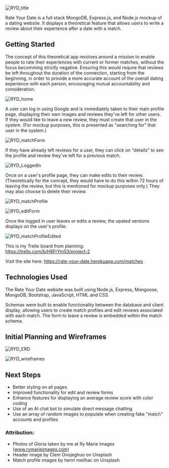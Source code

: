 ![RYD_title](https://images.squarespace-cdn.com/content/v1/5865abc3cd0f680962234f16/1650036172891-ZIWJ8CEDI7FE6OLLA2S3/RYD+logo.png?format=2500w)

Rate Your Date is a full stack MongoDB, Express.js, and Node.js mockup of a dating website. It displays a theoretical feature that allows users to write a review about their experience after a date with a match. 

<!-- Visit the site here: https://rate-your-date.herokuapp.com/matches
 -->
## Getting Started
The concept of this theoretical app revolves around a mission to enable people to rate their experiences with current or former matches, without the focus becomming strictly negative. Ensuring this would require that reviews be left throughout the duration of the connection, starting from the beginning, in order to provide a more accurate account of the overall dating experience with each person, encouraging mutual accountability and consideration.

![RYD_home](https://images.squarespace-cdn.com/content/v1/5865abc3cd0f680962234f16/1650030383107-O4IIOP3VYI4UZKURDIEL/RYD+logged+out+homepage.png?format=2500w)


A user can log in using Google and is immediately taken to their main profile page, displaying their own images and reviews they've left for other users. If they would like to leave a new review, they must create that user in the system. (For mockup purposes, this is presented as "searching for" that user in the system.)


![RYD_matchForm](https://images.squarespace-cdn.com/content/v1/5865abc3cd0f680962234f16/1650030381766-3G1P2M0N3KC1ST25JLSK/RYD+review+a+match+form.png?format=2500w)


If they have already left reviews for a user, they can click on "details" to see the profile and review they've left for a previous match.


![RYD_LoggedIn](https://images.squarespace-cdn.com/content/v1/5865abc3cd0f680962234f16/1650030383370-IPECF71PP5HXNM0Y044F/RYD+logged+in+user+profile.png?format=2500w)


Once on a user's profile page, they can make edits to their review. (Theoretically for the concept, they would have to do this within 72 hours of leaving the review, but this is mentioned for mockup purposes only.) They may also choose to delete their review.


![RYD_matchProfile](https://images.squarespace-cdn.com/content/v1/5865abc3cd0f680962234f16/1650030381818-C4NSSWYN9HULU7EH73R0/RYD+edit+or+delete+a+review+.png?format=2500w)

![RYD_editForm](https://images.squarespace-cdn.com/content/v1/5865abc3cd0f680962234f16/1650030422323-4IJDF8JXJ4M6UTJL4ZGD/RYD+Edit+a+review.png?format=2500w)


Once the logged in user leaves or edits a review, the upated versions displays on the user's profile.


![RYD_matchProfileEdited](https://images.squarespace-cdn.com/content/v1/5865abc3cd0f680962234f16/1650033639385-ZCDY8QHUS0L4KJN3OIWX/Screen+Shot+2022-04-15+at+10.40.31+AM.png?format=2500w)


This is my Trello board from planning: https://trello.com/b/H8FrYm53/project-2

Visit the site here: https://rate-your-date.herokuapp.com/matches


## Technologies Used
The Rate Your Date website was built using Node.js, Express, Mongoose, MongoDB, Bootstrap, JavaScript, HTML and CSS.

Schemas were built to enable functionality between the database and client display, allowing users to create match profiles and edit reviews associated with each match. The form to leave a review is embedded within the match schema.

## Initial Planning and Wireframes
![RYD_ERD](https://images.squarespace-cdn.com/content/v1/5865abc3cd0f680962234f16/1650029395535-7M4OOUTHS78GZ579M8EY/Rate+Your+Date+ERD.png?format=2500w)

![RYD_wireframes](https://images.squarespace-cdn.com/content/v1/5865abc3cd0f680962234f16/1650039701045-01TY7RW16DGJ5LR23M0K/wireframes.png?format=1000w)

## Next Steps
- Better styling on all pages
- Improved functionality for edit and review forms
- Enhance features for displaying an average review score with color coding
- Use of an AI chat bot to simulate direct message chatting
- Use an array of random images to populate when creating fake "match" accounts and profiles

### Attribution:
- Photos of Gloria taken by me at Ry Marie Images (www.rymarieimages.com) 
- Header image by Clem Onojeghuo on Unsplash
- Match profile images by henri meilhac on Unsplash



